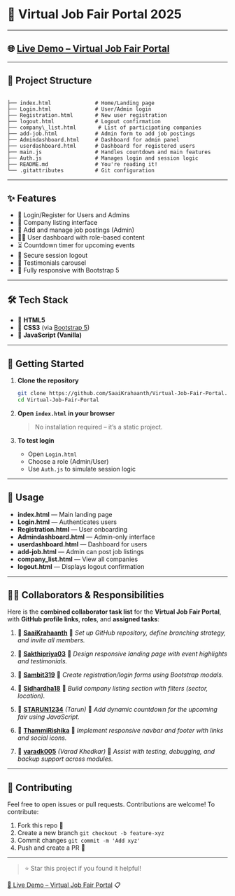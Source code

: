 # 🎯 Virtual Job Fair Portal 2025
---
## 🌐 [Live Demo – Virtual Job Fair Portal](https://virtual-job-fair-portal.netlify.app)

---


## 📁 Project Structure

```

├── index.html              # Home/Landing page
├── Login.html              # User/Admin login
├── Registration.html       # New user registration
├── logout.html             # Logout confirmation
├── company\_list.html       # List of participating companies
├── add-job.html            # Admin form to add job postings
├── Admindashboard.html     # Dashboard for admin panel
├── userdashboard.html      # Dashboard for registered users
├── main.js                 # Handles countdown and main features
├── Auth.js                 # Manages login and session logic
├── README.md               # You're reading it!
└── .gitattributes          # Git configuration

````

---

## ✨ Features

- 👥 Login/Register for Users and Admins  
- 🏢 Company listing interface  
- 🎯 Add and manage job postings (Admin)  
- 🧑‍💻 User dashboard with role-based content  
- ⏳ Countdown timer for upcoming events  
- 🔐 Secure session logout  
- 💬 Testimonials carousel  
- 📱 Fully responsive with Bootstrap 5  

---

## 🛠️ Tech Stack

- 🔹 **HTML5**  
- 🔹 **CSS3** (via [Bootstrap 5](https://getbootstrap.com/))  
- 🔹 **JavaScript (Vanilla)**  

---

## 🚀 Getting Started

1. **Clone the repository**
   ```bash
   git clone https://github.com/SaaiKrahaanth/Virtual-Job-Fair-Portal.git
   cd Virtual-Job-Fair-Portal
   ```

2. **Open `index.html` in your browser**

    > No installation required – it’s a static project.

3. **To test login**

   * Open `Login.html`
   * Choose a role (Admin/User)
   * Use `Auth.js` to simulate session logic

---

## 🧪 Usage

* **index.html** — Main landing page
* **Login.html** — Authenticates users
* **Registration.html** — User onboarding
* **Admindashboard.html** — Admin-only interface
* **userdashboard.html** — Dashboard for users
* **add-job.html** — Admin can post job listings
* **company\_list.html** — View all companies
* **logout.html** — Displays logout confirmation

---


## 👨‍💻 Collaborators & Responsibilities
Here is the **combined collaborator task list** for the **Virtual Job Fair Portal**, with **GitHub profile links**, **roles**, and **assigned tasks**:


1. 👤 [**SaaiKrahaanth**](https://github.com/SaaiKrahaanth)
   🔹 *Set up GitHub repository, define branching strategy, and invite all members.*

2. 👤 [**Sakthipriya03**](https://github.com/Sakthipriya03)
   🔹 *Design responsive landing page with event highlights and testimonials.*

3. 👤 [**Sambit319**](https://github.com/Sambit319)
   🔹 *Create registration/login forms using Bootstrap modals.*

4. 👤 [**Sidhardha18**](https://github.com/Sidhardha18)
   🔹 *Build company listing section with filters (sector, location).*

5. 👤 [**STARUN1234**](https://github.com/STARUN1234) *(Tarun)*
   🔹 *Add dynamic countdown for the upcoming fair using JavaScript.*

6. 👤 [**ThammiRishika**](https://github.com/ThammiRishika)
   🔹 *Implement responsive navbar and footer with links and social icons.*

7. 👤 [**varadk005**](https://github.com/varadk005) *(Varad Khedkar)*
   🔹 *Assist with testing, debugging, and backup support across modules.*



---

## 🙌 Contributing

Feel free to open issues or pull requests. Contributions are welcome!
To contribute:

1. Fork this repo 🍴
2. Create a new branch `git checkout -b feature-xyz`
3. Commit changes `git commit -m 'Add xyz'`
4. Push and create a PR 🚀

---

> ⭐ Star this project if you found it helpful!

[🔗 Live Demo – Virtual Job Fair Portal](https://virtual-job-fair-portal.netlify.app) 📋


